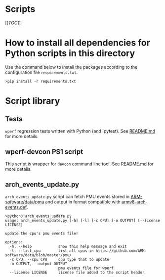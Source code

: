 # Scripts

[[_TOC_]]

# How to install all dependencies for Python scripts in this directory

Use the command below to install the packages according to the configuration file `requirements.txt`.

```
>pip install -r requirements.txt
```

# Script library

## Tests

`wperf` regression tests written with Python (and `pytest). See [README.md](tests/README.md) for more details.

## wperf-devcon PS1 script

This script is wrapper for `devcon` command line tool. See [README.md](devcon/README.md) for more details.

## arch_events_update.py

`arch_events_update.py` script can fetch PMU events stored in [ARM-software/data/pmu](https://github.com/ARM-software/data/blob/master/pmu/) and output in format compatible with [armv8-arch-events.def](https://gitlab.com/Linaro/WindowsPerf/windowsperf/-/blob/main/wperf-common/armv8-arch-events.def).

```
>python3 arch_events_update.py
usage: arch_events_update.py [-h] [-l] [-c CPU] [-o OUTPUT] [--license LICENSE]

update the cpu's pmu events file!

options:
  -h, --help            show this help message and exit
  -l, --list_cpu        list all cpus in https://github.com/ARM-software/data/blob/master/pmu/
  -c CPU, --cpu CPU     cpu type that to update
  -o OUTPUT, --output OUTPUT
                        pmu events file for wperf
  --license LICENSE     license file added to the script header
```

